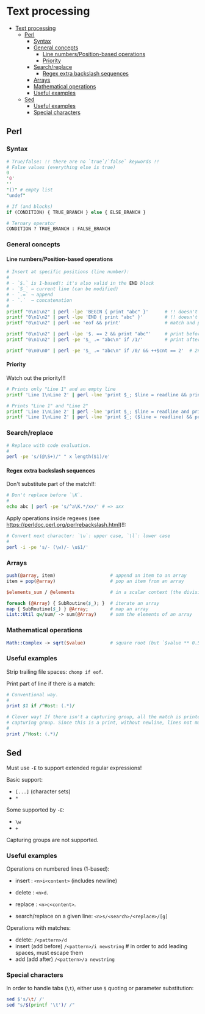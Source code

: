 # Text processing

- [Text processing](#text-processing)
  - [Perl](#perl)
    - [Syntax](#syntax)
    - [General concepts](#general-concepts)
      - [Line numbers/Position-based operations](#line-numbersposition-based-operations)
      - [Priority](#priority)
    - [Search/replace](#searchreplace)
      - [Regex extra backslash sequences](#regex-extra-backslash-sequences)
    - [Arrays](#arrays)
    - [Mathematical operations](#mathematical-operations)
    - [Useful examples](#useful-examples)
  - [Sed](#sed)
    - [Useful examples](#useful-examples-1)
    - [Special characters](#special-characters)

## Perl

### Syntax

```perl
# True/false: !! there are no `true`/`false` keywords !!
# False values (everything else is true)
0
'0'
''
"()" # empty list
"undef"

# If (and blocks)
if (CONDITION) { TRUE_BRANCH } else { ELSE_BRANCH }

# Ternary operator
CONDITION ? TRUE_BRANCH : FALSE_BRANCH
```

### General concepts

#### Line numbers/Position-based operations

```sh
# Insert at specific positions (line number):
#
# - `$.` is 1-based!; it's also valid in the END block
# - `S_` → current line (can be modified)
# - `.=` → append
# - `.`  → concatenation
#
printf "0\n1\n2" | perl -lpe 'BEGIN { print "abc" }'      # !! doesn't work inplace !!
printf "0\n1\n2" | perl -lpe 'END { print "abc" }'        # !! doesn't work inplace !!
printf "0\n1\n2" | perl -ne 'eof && print'                # match and print last line

printf "0\n1\n2" | perl -lpe '$. == 2 && print "abc"'     # print before a numbered line => `0 abc 1 2`
printf "0\n1\n2" | perl -pe '$_ .= "abc\n" if /1/'        # print after a match; !! `/regex/ && ...` doesn't work! !!

printf "0\n0\n0" | perl -pe '$_ .= "abc\n" if /0/ && ++$cnt == 2'  # 2nd occurrence of the pattern (!!) => 0 0 abc 0
```

#### Priority

Watch out the priority!!!

```sh
# Prints only "Line 1" and an empty line
printf 'Line 1\nLine 2' | perl -lne 'print $_; $line = readline && print $line'

# Prints "Line 1" and "Line 2"
printf 'Line 1\nLine 2' | perl -lne 'print $_; $line = readline and print $line'
printf 'Line 1\nLine 2' | perl -lne 'print $_; ($line = readline) && print $line'
```

### Search/replace

```sh
# Replace with code evaluation.
#
perl -pe 's/(@\S+)/" " x length($1)/e'
```

#### Regex extra backslash sequences

Don't substitute part of the match!!:

```sh
# Don't replace before `\K`.
#
echo abc | perl -pe 's/^a\K.*/xx/' # => axx
```

Apply operations inside regexes (see https://perldoc.perl.org/perlrebackslash.html)!!:

```sh
# Convert next character: `\u`: upper case, `\l`: lower case
#
perl -i -pe 's/- (\w)/- \u$1/'
```

### Arrays

```perl
push(@array, item)                    # append an item to an array
item = pop(@array)                    # pop an item from an array

$elements_sum / @elements             # in a scalar context (the division, in this case), an array yields its length

foreach (@Array) { SubRoutine($_); }  # iterate an array
map { SubRoutine($_) } @Array;        # map an array
List::Util qw/sum/ -> sum(@Array)     # sum the elements of an array
```

### Mathematical operations

```perl
Math::Complex -> sqrt($value)         # square root (but `$value ** 0.5` works as well)
```

### Useful examples

Strip trailing file spaces: `chomp if eof`.

Print part of line if there is a match:

```perl
# Conventional way.
#
print $1 if /^Host: (.*)/

# Clever way! If there isn't a capturing group, all the match is printed, otherwise, only the
# capturing group. Since this is a print, without newline, lines not matching don't print anything!
#
print /^Host: (.*)/
```

## Sed

Must use `-E` to support extended regular expressions!

Basic support:

- `[...]` (character sets)
- `*`

Some supported by `-E`:

- `\w`
- `+`

Capturing groups are not supported.

### Useful examples

Operations on numbered lines (1-based):

- insert : `<n>i<content>` (includes newline)
- delete : `<n>d`.
- replace : `<n>c<content>`.

- search/replace on a given line: `<n>s/<search>/<replace>/[g]`

Operations with matches:

- delete: `/<pattern>/d`
- insert (add before) `/<pattern>/i newstring` # in order to add leading spaces, must escape them
- add (add after) `/<pattern>/a newstring`

### Special characters

In order to handle tabs (`\t`), either use `$` quoting or parameter substitution:

```sh
sed $'s/\t/ /'
sed "s/$(printf '\t')/ /"
```
